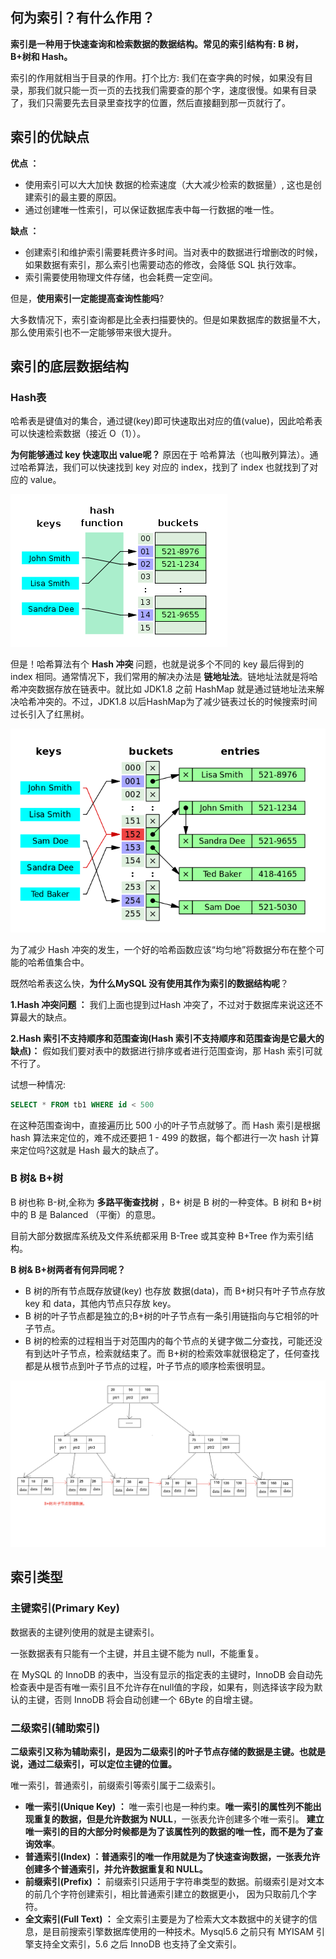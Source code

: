## 何为索引？有什么作用？

**索引是一种用于快速查询和检索数据的数据结构。常见的索引结构有: B 树， B+树和 Hash。**

索引的作用就相当于目录的作用。打个比方: 我们在查字典的时候，如果没有目录，那我们就只能一页一页的去找我们需要查的那个字，速度很慢。如果有目录了，我们只需要先去目录里查找字的位置，然后直接翻到那一页就行了。

## 索引的优缺点

**优点 ：**

* 使用索引可以大大加快 数据的检索速度（大大减少检索的数据量）, 这也是创建索引的最主要的原因。
* 通过创建唯一性索引，可以保证数据库表中每一行数据的唯一性。

**缺点 ：**

* 创建索引和维护索引需要耗费许多时间。当对表中的数据进行增删改的时候，如果数据有索引，那么索引也需要动态的修改，会降低 SQL 执行效率。
* 索引需要使用物理文件存储，也会耗费一定空间。

但是，**使用索引一定能提高查询性能吗**?

大多数情况下，索引查询都是比全表扫描要快的。但是如果数据库的数据量不大，那么使用索引也不一定能够带来很大提升。

## 索引的底层数据结构

### Hash表

哈希表是键值对的集合，通过键(key)即可快速取出对应的值(value)，因此哈希表可以快速检索数据（接近 O（1））。

**为何能够通过 key 快速取出 value呢？** 原因在于 哈希算法（也叫散列算法）。通过哈希算法，我们可以快速找到 key 对应的 index，找到了 index 也就找到了对应的 value。

![](images/2022-03-06-17-06-47.png)

但是！哈希算法有个 **Hash 冲突** 问题，也就是说多个不同的 key 最后得到的 index 相同。通常情况下，我们常用的解决办法是 **链地址法**。链地址法就是将哈希冲突数据存放在链表中。就比如 JDK1.8 之前 HashMap 就是通过链地址法来解决哈希冲突的。不过，JDK1.8 以后HashMap为了减少链表过长的时候搜索时间过长引入了红黑树。

![](images/2022-03-06-17-08-18.png)

为了减少 Hash 冲突的发生，一个好的哈希函数应该“均匀地”将数据分布在整个可能的哈希值集合中。

既然哈希表这么快，**为什么MySQL 没有使用其作为索引的数据结构呢**？

**1.Hash 冲突问题 ：** 我们上面也提到过Hash 冲突了，不过对于数据库来说这还不算最大的缺点。

**2.Hash 索引不支持顺序和范围查询(Hash 索引不支持顺序和范围查询是它最大的缺点)：** 假如我们要对表中的数据进行排序或者进行范围查询，那 Hash 索引可就不行了。

试想一种情况:

```sql
SELECT * FROM tb1 WHERE id < 500
```

在这种范围查询中，直接遍历比 500 小的叶子节点就够了。而 Hash 索引是根据 hash 算法来定位的，难不成还要把 1 - 499 的数据，每个都进行一次 hash 计算来定位吗?这就是 Hash 最大的缺点了。

### B 树& B+树

B 树也称 B-树,全称为 **多路平衡查找树** ，B+ 树是 B 树的一种变体。B 树和 B+树中的 B 是 Balanced （平衡）的意思。

目前大部分数据库系统及文件系统都采用 B-Tree 或其变种 B+Tree 作为索引结构。

**B 树& B+树两者有何异同呢？**
* B 树的所有节点既存放键(key) 也存放 数据(data)，而 B+树只有叶子节点存放 key 和 data，其他内节点只存放 key。
* B 树的叶子节点都是独立的;B+树的叶子节点有一条引用链指向与它相邻的叶子节点。
* B 树的检索的过程相当于对范围内的每个节点的关键字做二分查找，可能还没有到达叶子节点，检索就结束了。而 B+树的检索效率就很稳定了，任何查找都是从根节点到叶子节点的过程，叶子节点的顺序检索很明显。

![](images/2022-03-06-17-28-19.png)

## 索引类型

### 主键索引(Primary Key)

数据表的主键列使用的就是主键索引。

一张数据表有只能有一个主键，并且主键不能为 null，不能重复。

在 MySQL 的 InnoDB 的表中，当没有显示的指定表的主键时，InnoDB 会自动先检查表中是否有唯一索引且不允许存在null值的字段，如果有，则选择该字段为默认的主键，否则 InnoDB 将会自动创建一个 6Byte 的自增主键。

### 二级索引(辅助索引)

**二级索引又称为辅助索引，是因为二级索引的叶子节点存储的数据是主键。也就是说，通过二级索引，可以定位主键的位置。**

唯一索引，普通索引，前缀索引等索引属于二级索引。

* **唯一索引(Unique Key) ：** 唯一索引也是一种约束。**唯一索引的属性列不能出现重复的数据，但是允许数据为 NULL**，一张表允许创建多个唯一索引。 **建立唯一索引的目的大部分时候都是为了该属性列的数据的唯一性，而不是为了查询效率**。
* **普通索引(Index) ：普通索引的唯一作用就是为了快速查询数据，一张表允许创建多个普通索引，并允许数据重复和 NULL。**
* **前缀索引(Prefix) ：** 前缀索引只适用于字符串类型的数据。前缀索引是对文本的前几个字符创建索引，相比普通索引建立的数据更小， 因为只取前几个字符。
* **全文索引(Full Text) ：** 全文索引主要是为了检索大文本数据中的关键字的信息，是目前搜索引擎数据库使用的一种技术。Mysql5.6 之前只有 MYISAM 引擎支持全文索引，5.6 之后 InnoDB 也支持了全文索引。

